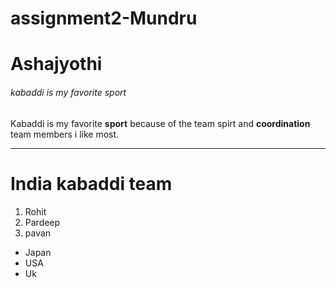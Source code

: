 # assignment2-Mundru
# Ashajyothi
###### kabaddi is my favorite sport
Kabaddi is my favorite **sport** because of the team spirt and **coordination** team members i like most.
***
# India kabaddi team
1. Rohit
2. Pardeep
3. pavan <br>

- Japan
- USA
- Uk

